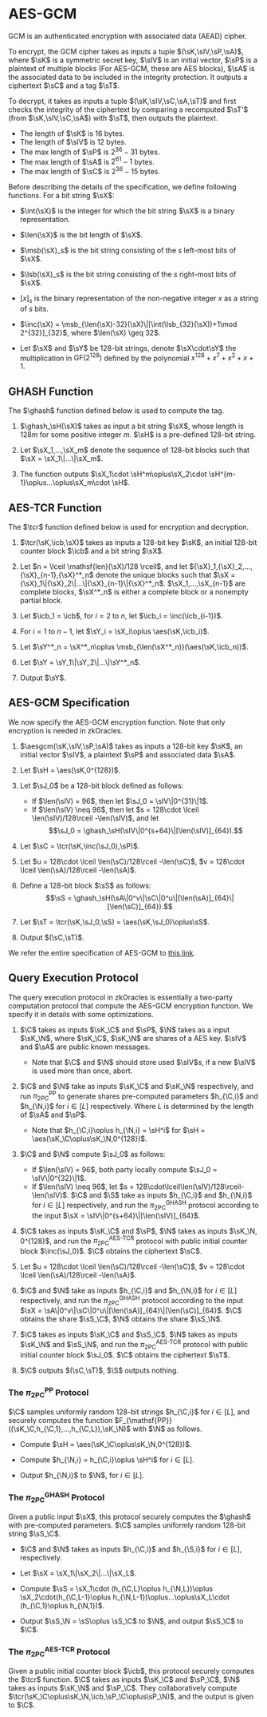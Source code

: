 # AES-GCM
GCM is an authenticated encryption with associated data (AEAD) cipher. 

To encrypt, the GCM cipher takes as inputs a tuple $(\sK,\sIV,\sP,\sA)$, where $\sK$ is a symmetric secret key, $\sIV$ is an initial vector, $\sP$ is a plaintext of multiple blocks (For AES-GCM, these are AES blocks), $\sA$ is the associated data to be included in the integrity protection. It outputs a ciphertext $\sC$ and a tag $\sT$.

To decrypt, it takes as inputs a tuple $(\sK,\sIV,\sC,\sA,\sT)$ and first checks the integrity of the ciphertext by comparing a recomputed $\sT'$ (from $\sK,\sIV,\sC,\sA$) with $\sT$, then outputs the plaintext.

- The length of $\sK$ is $16$ bytes.
- The length of $\sIV$ is $12$ bytes.
- The max length of $\sP$ is $2^{36} - 31$ bytes.
- The max length of $\sA$ is $2^{61} - 1$ bytes.
- The max length of $\sC$ is $2^{36}-15$ bytes.


Before describing the details of the specification, we define following functions. For a bit string $\sX$:

- $\int(\sX)$ is the integer for which the bit string $\sX$ is a binary representation.

- $\len(\sX)$ is the bit length of $\sX$.

- $\msb(\sX)_s$ is the bit string consisting of the $s$ left-most bits of $\sX$.

- $\lsb(\sX)_s$ is the bit string consisting of the $s$ right-most bits of $\sX$.

- $[x]_s$ is the binary representation of the non-negative integer $x$ as a string of $s$ bits.

- $\inc(\sX) = \msb_{\len(\sX)-32}(\sX)\|[\int(\lsb_{32}(\sX))+1\mod 2^{32}]_{32}$, where $\len(\sX) \geq 32$.

- Let $\sX$ and $\sY$ be 128-bit strings, denote $\sX\cdot\sY$ the multiplication in $\mathsf{GF}(2^{128})$ defined by the polynomial $x^{128}+x^7+x^2+x+1$.

## GHASH Function
The $\ghash$ function defined below is used to compute the tag.

1. $\ghash_\sH(\sX)$ takes as input a bit string $\sX$, whose length is $128m$ for some positive integer $m$. $\sH$ is a pre-defined $128$-bit string.

2. Let $\sX_1,...,\sX_m$ denote the sequence of 128-bit blocks such that $\sX = \sX_1\|...\|\sX_m$.

3. The function outputs $\sX_1\cdot \sH^m\oplus\sX_2\cdot \sH^{m-1}\oplus...\oplus\sX_m\cdot \sH$.


## AES-TCR Function
The $\tcr$ function defined below is used for encryption and decryption.
1. $\tcr(\sK,\icb,\sX)$ takes as inputs a $128$-bit key $\sK$, an initial $128$-bit counter block $\icb$ and a bit string $\sX$.

2. Let $n = \lceil \mathsf{len}(\sX)/128 \rceil$, and let ${\sX}_1,{\sX}_2,...,{\sX}_{n-1},{\sX}^*_n$ denote the unique blocks such that $\sX = {\sX}_1\|{\sX}_2\|...\|{\sX}_{n-1}\|{\sX}^*_n$. $\sX_1,...,\sX_{n-1}$ are complete blocks, $\sX^*_n$ is either a complete block or a nonempty partial block.
 
3. Let $\icb_1 = \icb$, for $i = 2$ to $n$, let $\icb_i = \inc(\icb_{i-1})$.

4. For $i = 1$ to $n-1$, let $\sY_i = \sX_i\oplus \aes(\sK,\icb_i)$.

5. Let $\sY^*_n = \sX^*_n\oplus \msb_{\len(\sX^*_n)}(\aes(\sK,\icb_n))$.

6. Let $\sY = \sY_1\|\sY_2\|...\|\sY^*_n$.

7. Output $\sY$.

## AES-GCM Specification
We now specify the AES-GCM encryption function. Note that only encryption is needed in zkOracles.

1. $\aesgcm(\sK,\sIV,\sP,\sA)$ takes as inputs a $128$-bit key $\sK$, an initial vector $\sIV$, a plaintext $\sP$ and associated data $\sA$.

2. Let $\sH = \aes(\sK,0^{128})$.

3. Let $\sJ_0$ be a $128$-bit block defined as follows: 
    - If $\len(\sIV) = 96$, then let $\sJ_0 = \sIV\|0^{31}\|1$.
    - If $\len(\sIV) \neq 96$, then let $s = 128\cdot \lceil \len(\sIV)/128\rceil -\len(\sIV)$, and let 
    $$\sJ_0 = \ghash_\sH(\sIV\|0^{s+64}\|[\len(\sIV)]_{64}).$$

4. Let $\sC = \tcr(\sK,\inc(\sJ_0),\sP)$.

5. Let $u = 128\cdot \lceil \len(\sC)/128\rceil -\len(\sC)$, $v = 128\cdot \lceil \len(\sA)/128\rceil -\len(\sA)$.

6. Define a $128$-bit block $\sS$ as follows:
$$\sS = \ghash_\sH(\sA\|0^v\|\sC\|0^u\|[\len(\sA)]_{64}\|[\len(\sC)]_{64}).$$

7. Let $\sT = \tcr(\sK,\sJ_0,\sS) = \aes(\sK,\sJ_0)\oplus\sS$.

8. Output $(\sC,\sT)$.

We refer the entire specification of AES-GCM to [this link](https://nvlpubs.nist.gov/nistpubs/Legacy/SP/nistspecialpublication800-38d.pdf).

## Query Execution Protocol
The query execution protocol in zkOracles is essentially a two-party computation protocol that compute the AES-GCM encryption function. We specify it in details with some optimizations.

1. $\C$ takes as inputs $\sK_\C$ and $\sP$, $\N$ takes as a input $\sK_\N$, where $\sK_\C$, $\sK_\N$ are shares of a AES key. $\sIV$ and $\sA$ are public known messages.
    - Note that $\C$ and $\N$ should store used $\sIV$s, if a new $\sIV$ is used more than once, abort.

2. $\C$ and $\N$ take as inputs $\sK_\C$ and $\sK_\N$ respectively, and run $\pi^{\mathsf{PP}}_{\mathsf{2PC}}$ to generate shares pre-computed parameters $h_{\C,i}$ and $h_{\N,i}$ for $i\in[L]$ respectively. Where $L$ is determined by the length of $\sA$ and $\sP$.
    - Note that $h_{\C,i}\oplus h_{\N,i} = \sH^i$ for $\sH = \aes(\sK_\C\oplus\sK_\N,0^{128})$.

3. $\C$ and $\N$ compute $\sJ_0$ as follows:
    - If $\len(\sIV) = 96$, both party locally compute $\sJ_0 = \sIV\|0^{32}\|1$.
    - If $\len(\sIV) \neq 96$, let $s = 128\cdot\lceil\len(\sIV)/128\rceil-\len(\sIV)$. $\C$ and $\S$ take as inputs $h_{\C,i}$ and $h_{\N,i}$ for $i\in[L]$ respectively, and run the $\pi^{\mathsf{GHASH}}_{\mathsf{2PC}}$ protocol according to the input $\sX = \sIV\|0^{s+64}\|[\len(\sIV)]_{64}$.

4. $\C$ takes as inputs $\sK_\C$ and $\sP$, $\N$ takes as inputs $\sK_\N, 0^{128}$, and run the $\pi^{\mathsf{AES\text{-}TCR}}_{\mathsf{2PC}}$ protocol with public initial counter block $\inc(\sJ_0)$. $\C$ obtains the ciphertext $\sC$.

5. Let $u = 128\cdot \lceil \len(\sC)/128\rceil -\len(\sC)$, $v = 128\cdot \lceil \len(\sA)/128\rceil -\len(\sA)$.

6. $\C$ and $\N$ take as inputs $h_{\C,i}$ and $h_{\N,i}$ for $i\in[L]$ respectively, and run the $\pi^{\mathsf{GHASH}}_{\mathsf{2PC}}$ protocol according to the input $\sX = \sA\|0^v\|\sC\|0^u\|[\len(\sA)]_{64}\|[\len(\sC)]_{64}$. $\C$ obtains the share $\sS_\C$, $\N$ obtains the share $\sS_\N$.

7. $\C$ takes as inputs $\sK_\C$ and $\sS_\C$, $\N$ takes as inputs $\sK_\N$ and $\sS_\N$, and run the $\pi^{\mathsf{AES\text{-}TCR}}_{\mathsf{2PC}}$ protocol with public initial counter block $\sJ_0$. $\C$ obtains the ciphertext $\sT$.

8. $\C$ outputs $(\sC,\sT)$, $\S$ outputs nothing.
### The $\pi^{\mathsf{PP}}_{\mathsf{2PC}}$ Protocol
$\C$ samples uniformly random 128-bit strings $h_{\C,i}$ for $i\in[L]$, and securely computes the function $F_{\mathsf{PP}}((\sK_\C,h_{\C,1},...,h_{\C,L}),\sK_\N)$ with $\N$ as follows.

- Compute $\sH = \aes(\sK_\C\oplus\sK_\N,0^{128})$.

- Compute $h_{\N,i} = h_{\C,i}\oplus \sH^i$ for $i\in[L]$.

- Output $h_{\N,i}$ to $\N$, for $i\in[L]$.
### The $\pi^{\mathsf{GHASH}}_{\mathsf{2PC}}$ Protocol
Given a public input $\sX$, this protocol securely computes the $\ghash$ with pre-computed parameters. 
$\C$ samples uniformly random $128$-bit string $\sS_\C$.

- $\C$ and $\N$ takes as inputs $h_{\C,i}$ and $h_{\S,i}$ for $i\in[L]$, respectively. 

- Let $\sX = \sX_1\|\sX_2\|...\|\sX_L$.

- Compute $\sS = \sX_1\cdot (h_{\C,L}\oplus h_{\N,L})\oplus \sX_2\cdot(h_{\C,L-1}\oplus h_{\N,L-1})\oplus...\oplus\sX_L\cdot (h_{\C,1}\oplus h_{\N,1})$.

- Output $\sS_\N = \sS\oplus \sS_\C$ to $\N$, and output $\sS_\C$ to $\C$.
### The $\pi^{\mathsf{AES\text{-}TCR}}_{\mathsf{2PC}}$ Protocol
Given a public initial counter block $\icb$, this protocol securely computes the $\tcr$ function. 
$\C$ takes as inputs $\sK_\C$ and $\sP_\C$, $\N$ takes as inputs $\sK_\N$ and $\sP_\C$. They collaboratively  compute $\tcr(\sK_\C\oplus\sK_\N,\icb,\sP_\C\oplus\sP_\N)$, and the output is given to $\C$.